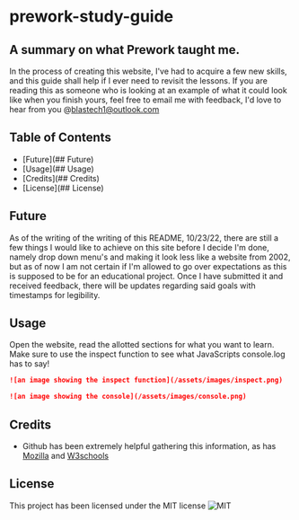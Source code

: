 # prework-study-guide
## A summary on what Prework taught me.

In the process of creating this website, I've had to acquire a few new skills, and this guide shall help if I ever need to revisit the lessons. If you are reading this as someone who is looking at an example of what it could look like when you finish yours, feel free to email me with feedback, I'd love to hear from you @blastech1@outlook.com

## Table of Contents

- [Future](## Future)
- [Usage](## Usage)
- [Credits](## Credits)
- [License](## License)

## Future

As of the writing of the writing of this README, 10/23/22, there are still a few things I would like to achieve on this site before I decide I'm done, namely drop down menu's and making it look less like a website from 2002, but as of now I am not certain if I'm allowed to go over expectations as this is supposed to be for an educational project. Once I have submitted it and received feedback, there will be updates regarding said goals with timestamps for legibility.

## Usage

Open the website, read the allotted sections for what you want to learn. Make sure to use the inspect function to see what JavaScripts console.log has to say!

```md
![an image showing the inspect function](/assets/images/inspect.png)
```

```md
![an image showing the console](/assets/images/console.png)
```

## Credits

- Github has been extremely helpful gathering this information, as has [Mozilla](https://developer.mozilla.org/en-US/docs/Learn) and [W3schools](https://www.w3schools.com/default.asp)

## License
This project has been licensed under the MIT license
![MIT](https://img.shields.io/github/license/azrazel95/prework-study-guide)